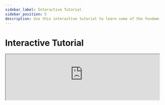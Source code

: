 ```yaml
---
sidebar_label: Interactive Tutorial
sidebar_position: 5
description: Use this interactive tutorial to learn some of the fundamental concepts involved in building with XMTP.
---
```


# Interactive Tutorial

<iframe allow="cross-origin-isolated" src="https://xmtp-alpha-interactive-tutorial.vercel.app" width="100%" style={{height: '100vh'}}></iframe>
